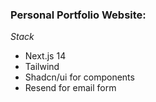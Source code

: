 ### Personal Portfolio Website:

*Stack*
- Next.js 14
- Tailwind
- Shadcn/ui for components
- Resend for email form
